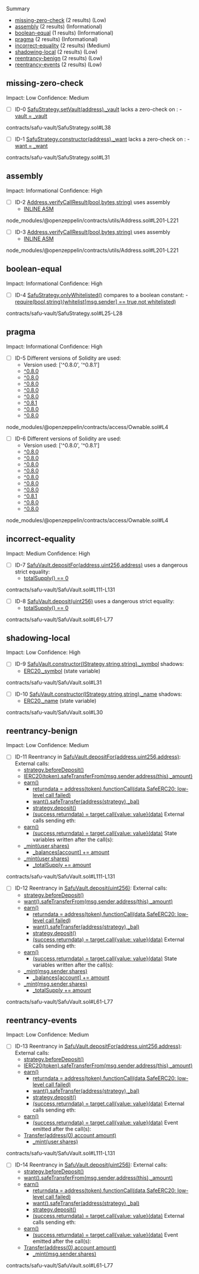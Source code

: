 Summary
 - [missing-zero-check](#missing-zero-check) (2 results) (Low)
 - [assembly](#assembly) (2 results) (Informational)
 - [boolean-equal](#boolean-equal) (1 results) (Informational)
 - [pragma](#pragma) (2 results) (Informational)
 - [incorrect-equality](#incorrect-equality) (2 results) (Medium)
 - [shadowing-local](#shadowing-local) (2 results) (Low)
 - [reentrancy-benign](#reentrancy-benign) (2 results) (Low)
 - [reentrancy-events](#reentrancy-events) (2 results) (Low)
## missing-zero-check
Impact: Low
Confidence: Medium
 - [ ] ID-0
[SafuStrategy.setVault(address)._vault](contracts/safu-vault/SafuStrategy.sol#L38) lacks a zero-check on :
		- [vault = _vault](contracts/safu-vault/SafuStrategy.sol#L40)

contracts/safu-vault/SafuStrategy.sol#L38


 - [ ] ID-1
[SafuStrategy.constructor(address)._want](contracts/safu-vault/SafuStrategy.sol#L31) lacks a zero-check on :
		- [want = _want](contracts/safu-vault/SafuStrategy.sol#L33)

contracts/safu-vault/SafuStrategy.sol#L31


## assembly
Impact: Informational
Confidence: High
 - [ ] ID-2
[Address.verifyCallResult(bool,bytes,string)](node_modules/@openzeppelin/contracts/utils/Address.sol#L201-L221) uses assembly
	- [INLINE ASM](node_modules/@openzeppelin/contracts/utils/Address.sol#L213-L216)

node_modules/@openzeppelin/contracts/utils/Address.sol#L201-L221


 - [ ] ID-3
[Address.verifyCallResult(bool,bytes,string)](node_modules/@openzeppelin/contracts/utils/Address.sol#L201-L221) uses assembly
	- [INLINE ASM](node_modules/@openzeppelin/contracts/utils/Address.sol#L213-L216)

node_modules/@openzeppelin/contracts/utils/Address.sol#L201-L221


## boolean-equal
Impact: Informational
Confidence: High
 - [ ] ID-4
[SafuStrategy.onlyWhitelisted()](contracts/safu-vault/SafuStrategy.sol#L25-L28) compares to a boolean constant:
	-[require(bool,string)(whitelist[msg.sender] == true,not whitelisted)](contracts/safu-vault/SafuStrategy.sol#L26)

contracts/safu-vault/SafuStrategy.sol#L25-L28


## pragma
Impact: Informational
Confidence: High
 - [ ] ID-5
Different versions of Solidity are used:
	- Version used: ['^0.8.0', '^0.8.1']
	- [^0.8.0](node_modules/@openzeppelin/contracts/access/Ownable.sol#L4)
	- [^0.8.0](node_modules/@openzeppelin/contracts/security/Pausable.sol#L4)
	- [^0.8.0](node_modules/@openzeppelin/contracts/token/ERC20/IERC20.sol#L4)
	- [^0.8.0](node_modules/@openzeppelin/contracts/token/ERC20/extensions/draft-IERC20Permit.sol#L4)
	- [^0.8.0](node_modules/@openzeppelin/contracts/token/ERC20/utils/SafeERC20.sol#L4)
	- [^0.8.1](node_modules/@openzeppelin/contracts/utils/Address.sol#L4)
	- [^0.8.0](node_modules/@openzeppelin/contracts/utils/Context.sol#L4)
	- [^0.8.0](contracts/safu-vault/SafuStrategy.sol#L2)

node_modules/@openzeppelin/contracts/access/Ownable.sol#L4


 - [ ] ID-6
Different versions of Solidity are used:
	- Version used: ['^0.8.0', '^0.8.1']
	- [^0.8.0](node_modules/@openzeppelin/contracts/access/Ownable.sol#L4)
	- [^0.8.0](node_modules/@openzeppelin/contracts/security/ReentrancyGuard.sol#L4)
	- [^0.8.0](node_modules/@openzeppelin/contracts/token/ERC20/ERC20.sol#L4)
	- [^0.8.0](node_modules/@openzeppelin/contracts/token/ERC20/IERC20.sol#L4)
	- [^0.8.0](node_modules/@openzeppelin/contracts/token/ERC20/extensions/IERC20Metadata.sol#L4)
	- [^0.8.0](node_modules/@openzeppelin/contracts/token/ERC20/extensions/draft-IERC20Permit.sol#L4)
	- [^0.8.0](node_modules/@openzeppelin/contracts/token/ERC20/utils/SafeERC20.sol#L4)
	- [^0.8.1](node_modules/@openzeppelin/contracts/utils/Address.sol#L4)
	- [^0.8.0](node_modules/@openzeppelin/contracts/utils/Context.sol#L4)
	- [^0.8.0](contracts/safu-vault/SafuVault.sol#L2)

node_modules/@openzeppelin/contracts/access/Ownable.sol#L4


## incorrect-equality
Impact: Medium
Confidence: High
 - [ ] ID-7
[SafuVault.depositFor(address,uint256,address)](contracts/safu-vault/SafuVault.sol#L111-L131) uses a dangerous strict equality:
	- [totalSupply() == 0](contracts/safu-vault/SafuVault.sol#L125)

contracts/safu-vault/SafuVault.sol#L111-L131


 - [ ] ID-8
[SafuVault.deposit(uint256)](contracts/safu-vault/SafuVault.sol#L61-L77) uses a dangerous strict equality:
	- [totalSupply() == 0](contracts/safu-vault/SafuVault.sol#L71)

contracts/safu-vault/SafuVault.sol#L61-L77


## shadowing-local
Impact: Low
Confidence: High
 - [ ] ID-9
[SafuVault.constructor(IStrategy,string,string)._symbol](contracts/safu-vault/SafuVault.sol#L31) shadows:
	- [ERC20._symbol](node_modules/@openzeppelin/contracts/token/ERC20/ERC20.sol#L43) (state variable)

contracts/safu-vault/SafuVault.sol#L31


 - [ ] ID-10
[SafuVault.constructor(IStrategy,string,string)._name](contracts/safu-vault/SafuVault.sol#L30) shadows:
	- [ERC20._name](node_modules/@openzeppelin/contracts/token/ERC20/ERC20.sol#L42) (state variable)

contracts/safu-vault/SafuVault.sol#L30


## reentrancy-benign
Impact: Low
Confidence: Medium
 - [ ] ID-11
Reentrancy in [SafuVault.depositFor(address,uint256,address)](contracts/safu-vault/SafuVault.sol#L111-L131):
	External calls:
	- [strategy.beforeDeposit()](contracts/safu-vault/SafuVault.sol#L116)
	- [IERC20(token).safeTransferFrom(msg.sender,address(this),_amount)](contracts/safu-vault/SafuVault.sol#L119)
	- [earn()](contracts/safu-vault/SafuVault.sol#L120)
		- [returndata = address(token).functionCall(data,SafeERC20: low-level call failed)](node_modules/@openzeppelin/contracts/token/ERC20/utils/SafeERC20.sol#L110)
		- [want().safeTransfer(address(strategy),_bal)](contracts/safu-vault/SafuVault.sol#L82)
		- [strategy.deposit()](contracts/safu-vault/SafuVault.sol#L83)
		- [(success,returndata) = target.call{value: value}(data)](node_modules/@openzeppelin/contracts/utils/Address.sol#L137)
	External calls sending eth:
	- [earn()](contracts/safu-vault/SafuVault.sol#L120)
		- [(success,returndata) = target.call{value: value}(data)](node_modules/@openzeppelin/contracts/utils/Address.sol#L137)
	State variables written after the call(s):
	- [_mint(user,shares)](contracts/safu-vault/SafuVault.sol#L130)
		- [_balances[account] += amount](node_modules/@openzeppelin/contracts/token/ERC20/ERC20.sol#L263)
	- [_mint(user,shares)](contracts/safu-vault/SafuVault.sol#L130)
		- [_totalSupply += amount](node_modules/@openzeppelin/contracts/token/ERC20/ERC20.sol#L262)

contracts/safu-vault/SafuVault.sol#L111-L131


 - [ ] ID-12
Reentrancy in [SafuVault.deposit(uint256)](contracts/safu-vault/SafuVault.sol#L61-L77):
	External calls:
	- [strategy.beforeDeposit()](contracts/safu-vault/SafuVault.sol#L62)
	- [want().safeTransferFrom(msg.sender,address(this),_amount)](contracts/safu-vault/SafuVault.sol#L65)
	- [earn()](contracts/safu-vault/SafuVault.sol#L66)
		- [returndata = address(token).functionCall(data,SafeERC20: low-level call failed)](node_modules/@openzeppelin/contracts/token/ERC20/utils/SafeERC20.sol#L110)
		- [want().safeTransfer(address(strategy),_bal)](contracts/safu-vault/SafuVault.sol#L82)
		- [strategy.deposit()](contracts/safu-vault/SafuVault.sol#L83)
		- [(success,returndata) = target.call{value: value}(data)](node_modules/@openzeppelin/contracts/utils/Address.sol#L137)
	External calls sending eth:
	- [earn()](contracts/safu-vault/SafuVault.sol#L66)
		- [(success,returndata) = target.call{value: value}(data)](node_modules/@openzeppelin/contracts/utils/Address.sol#L137)
	State variables written after the call(s):
	- [_mint(msg.sender,shares)](contracts/safu-vault/SafuVault.sol#L76)
		- [_balances[account] += amount](node_modules/@openzeppelin/contracts/token/ERC20/ERC20.sol#L263)
	- [_mint(msg.sender,shares)](contracts/safu-vault/SafuVault.sol#L76)
		- [_totalSupply += amount](node_modules/@openzeppelin/contracts/token/ERC20/ERC20.sol#L262)

contracts/safu-vault/SafuVault.sol#L61-L77


## reentrancy-events
Impact: Low
Confidence: Medium
 - [ ] ID-13
Reentrancy in [SafuVault.depositFor(address,uint256,address)](contracts/safu-vault/SafuVault.sol#L111-L131):
	External calls:
	- [strategy.beforeDeposit()](contracts/safu-vault/SafuVault.sol#L116)
	- [IERC20(token).safeTransferFrom(msg.sender,address(this),_amount)](contracts/safu-vault/SafuVault.sol#L119)
	- [earn()](contracts/safu-vault/SafuVault.sol#L120)
		- [returndata = address(token).functionCall(data,SafeERC20: low-level call failed)](node_modules/@openzeppelin/contracts/token/ERC20/utils/SafeERC20.sol#L110)
		- [want().safeTransfer(address(strategy),_bal)](contracts/safu-vault/SafuVault.sol#L82)
		- [strategy.deposit()](contracts/safu-vault/SafuVault.sol#L83)
		- [(success,returndata) = target.call{value: value}(data)](node_modules/@openzeppelin/contracts/utils/Address.sol#L137)
	External calls sending eth:
	- [earn()](contracts/safu-vault/SafuVault.sol#L120)
		- [(success,returndata) = target.call{value: value}(data)](node_modules/@openzeppelin/contracts/utils/Address.sol#L137)
	Event emitted after the call(s):
	- [Transfer(address(0),account,amount)](node_modules/@openzeppelin/contracts/token/ERC20/ERC20.sol#L264)
		- [_mint(user,shares)](contracts/safu-vault/SafuVault.sol#L130)

contracts/safu-vault/SafuVault.sol#L111-L131


 - [ ] ID-14
Reentrancy in [SafuVault.deposit(uint256)](contracts/safu-vault/SafuVault.sol#L61-L77):
	External calls:
	- [strategy.beforeDeposit()](contracts/safu-vault/SafuVault.sol#L62)
	- [want().safeTransferFrom(msg.sender,address(this),_amount)](contracts/safu-vault/SafuVault.sol#L65)
	- [earn()](contracts/safu-vault/SafuVault.sol#L66)
		- [returndata = address(token).functionCall(data,SafeERC20: low-level call failed)](node_modules/@openzeppelin/contracts/token/ERC20/utils/SafeERC20.sol#L110)
		- [want().safeTransfer(address(strategy),_bal)](contracts/safu-vault/SafuVault.sol#L82)
		- [strategy.deposit()](contracts/safu-vault/SafuVault.sol#L83)
		- [(success,returndata) = target.call{value: value}(data)](node_modules/@openzeppelin/contracts/utils/Address.sol#L137)
	External calls sending eth:
	- [earn()](contracts/safu-vault/SafuVault.sol#L66)
		- [(success,returndata) = target.call{value: value}(data)](node_modules/@openzeppelin/contracts/utils/Address.sol#L137)
	Event emitted after the call(s):
	- [Transfer(address(0),account,amount)](node_modules/@openzeppelin/contracts/token/ERC20/ERC20.sol#L264)
		- [_mint(msg.sender,shares)](contracts/safu-vault/SafuVault.sol#L76)

contracts/safu-vault/SafuVault.sol#L61-L77


